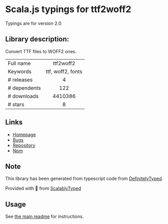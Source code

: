 
# Scala.js typings for ttf2woff2

Typings are for version 2.0

## Library description:
Convert TTF files to WOFF2 ones.

|                    |                 |
| ------------------ | :-------------: |
| Full name          | ttf2woff2 |
| Keywords           | ttf, woff2, fonts |
| # releases         | 4 |
| # dependents       | 122 |
| # downloads        | 4410386 |
| # stars            | 8 |

## Links
- [Homepage](https://github.com/nfroidure/ttf2woff2)
- [Bugs](https://github.com/nfroidure/ttf2woff2/issues)
- [Repository](https://github.com/nfroidure/ttf2woff2)
- [Npm](https://www.npmjs.com/package/ttf2woff2)
    


## Note
This library has been generated from typescript code from [DefinitelyTyped](https://definitelytyped.org).

Provided with :purple_heart: from [ScalablyTyped](https://github.com/oyvindberg/ScalablyTyped)

## Usage
See [the main readme](../../readme.md) for instructions.


